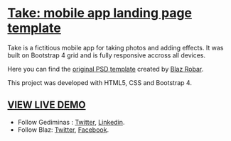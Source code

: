 # [Take: mobile app landing page template](https://gbaciulis.github.io/take-app-landing-page/) 

Take is a fictitious mobile app for taking photos and adding effects. It was built on Bootstrap 4 grid and is fully responsive accross all devices.

Here you can find the [original PSD template](http://blazrobar.com/free-psd-website-templates/take-a-free-mobile-app-landing-page-psd-template/) created by [Blaz Robar](http://blazrobar.com/).

This project was developed with HTML5, CSS and Bootstrap 4.

## [VIEW LIVE DEMO](https://gbaciulis.github.io/take-app-landing-page/)

* Follow Gediminas : [Twitter](https://twitter.com/gbaciulis), [Linkedin](https://lt.linkedin.com/in/gbaciulis).
* Follow Blaz: [Twitter](https://twitter.com/blazrobar), [Facebook](https://www.facebook.com/blazrobar/).
